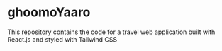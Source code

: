 # ghoomoYaaro
 This repository contains the code for a travel web application built with React.js and styled with Tailwind CSS 
